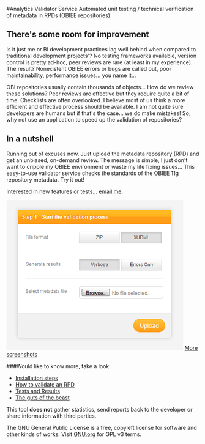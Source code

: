 #Analytics Validator Service
Automated unit testing / technical verification of metadata in RPDs (OBIEE repositories)

## There's some room for improvement

Is it just me or BI development practices lag well behind when compared to traditional development projects'? No testing frameworks available, version control is pretty ad-hoc, peer reviews are rare (at least in my experience). The result? Nonexistent OBIEE errors or bugs are called out, poor maintainability, performance issues... you name it...

OBI repositories usually contain thousands of objects... How do we review these solutions? Peer reviews are effective but they require quite a bit of time. Checklists are often overlooked. I believe most of us think a more efficient and effective process should be available. I am not quite sure developers are humans but if that's the case... we do make mistakes! So, why not use an application to speed up the validation of repositories?


## In a nutshell ##
Running out of excuses now. Just upload the metadata repository (RPD) and get an unbiased, on-demand review. The message is simple, I just don't want to cripple my OBIEE environment or waste my life fixing issues... This easy-to-use validator service checks the standards of the OBIEE 11g repository metadata. Try it out!

Interested in new features or tests... [email me](mailto:danielgalassi@gmail.com?subject=Analytics%20Metadata%20Validator&body=Hey%20Daniel,%20I%20got%20an%20idea.).

![Homepage Screenshot](https://github.com/danielgalassi/analytics-validator-service/blob/master/Step1.png) [More screenshots](https://github.com/danielgalassi/analytics-validator-service/blob/wiki/Screenshots.md)

###Would like to know more, take a look:

- [Installation steps](https://github.com/danielgalassi/analytics-validator-service/blob/wiki/InstallationSteps.md)
- [How to validate an RPD](https://github.com/danielgalassi/analytics-validator-service/blob/wiki/HowToValidateRPDMetadata.md)
- [Tests and Results](https://github.com/danielgalassi/analytics-validator-service/blob/wiki/TestsAndResults.md)
- [The guts of the beast](https://github.com/danielgalassi/analytics-validator-service/blob/wiki/TheGutsOfTheBeast.md)

This tool **does not** gather statistics, send reports back to the developer or share information with third parties.

The GNU General Public License is a free, copyleft license for software and other kinds of works. Visit [GNU.org](http://www.gnu.org/copyleft/gpl.html) for GPL v3 terms.
